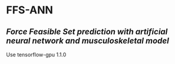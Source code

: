 
# FFS-ANN

## *Force Feasible Set prediction with artificial neural network and musculoskeletal model*

Use tensorflow-gpu 1.1.0
